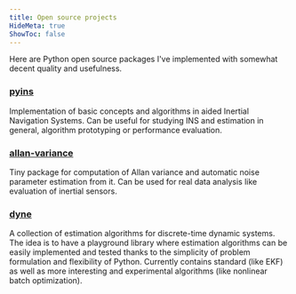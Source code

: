 ```yaml
---
title: Open source projects
HideMeta: true
ShowToc: false
---
```


Here are Python open source packages I've implemented with somewhat decent quality and usefulness.

### [pyins](https://github.com/nmayorov/pyins) 

Implementation of basic concepts and algorithms in aided Inertial Navigation Systems.
Can be useful for studying INS and estimation in general, algorithm prototyping or performance evaluation.

### [allan-variance](https://github.com/nmayorov/allan-variance) 

Tiny package for computation of Allan variance and automatic noise parameter estimation from it.
Can be used for real data analysis like evaluation of inertial sensors.

### [dyne](https://github.com/nmayorov/dyne)

A collection of estimation algorithms for discrete-time dynamic systems.
The idea is to have a playground library where estimation algorithms can be easily implemented and tested thanks to the simplicity of problem formulation and flexibility of Python.
Currently contains standard (like EKF) as well as more interesting and experimental algorithms (like nonlinear batch optimization).
